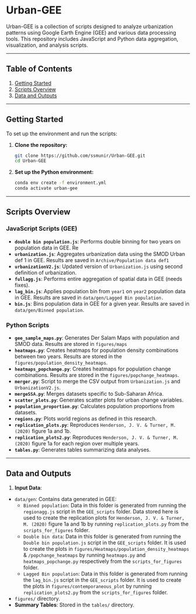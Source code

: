 # Urban-GEE

Urban-GEE is a collection of scripts designed to analyze urbanization patterns using Google Earth Engine (GEE) and various data processing tools. This repository includes JavaScript and Python data aggregation, visualization, and analysis scripts.

---
## Table of Contents
1. [Getting Started](#getting-started)
2. [Scripts Overview](#scripts-overview)
3. [Data and Outputs](#data-and-outputs)
---

## Getting Started

To set up the environment and run the scripts:

1. **Clone the repository:**
   ```bash
   git clone https://github.com/ssmunir/Urban-GEE.git
   cd Urban-GEE
   ```

2. **Set up the Python environment:**
   ```bash
   conda env create -f environment.yml
   conda activate urban-gee
   ```

---

## Scripts Overview

### JavaScript Scripts (GEE)
- **`double bin population.js`**: Performs double binning for two years on population data in GEE. Re
- **`urbanization.js`**: Aggregates urbanization data using the SMOD Urban def 1 in GEE. Results are saved in `Archive/Population data def1`
- **`urbanizationV2.js`**: Updated version of `Urbanization.js` using second definition of urbanization.
- **`fullagg.js`**: Performs entire aggregation of spatial data in GEE (needs fixes).
- **`lag_bin.js`**: Applies population bin from `year1` on `year2` population data in GEE. Results are saved in `data/gen/Lagged Bin population.`
- **`bin.js`**: Bins population data in GEE for a given year. Results are saved in `data/gen/Binned population`.

### Python Scripts
- **`gee_sample_maps.py`**: Generates Der Salam Maps with population and SMOD data. Results are stored in `figures/maps`
- **`heatmaps.py`**: Creates heatmaps for population density combinations between two years. Results are stored in the `figures/population_density_heatmaps`.
- **`heatmaps_popchange.py`**: Creates heatmaps for population change combinations. Results are stored in the `figures/popchange_heatmaps`.
- **`merger.py`**: Script to merge the CSV output from `Urbanization.js` and `UrbanizationV2.js`. 
- **`mergeSSA.py`**: Merges datasets specific to Sub-Saharan Africa.
- **`scatter_plots.py`**: Generates scatter plots for urban change variables.
- **`population_proportion.py`**: Calculates population proportions from datasets.
- **`regions.py`**: Plots world regions as defined in this research.
- **`replication_plots.py`**: Reproduces ` Henderson, J. V. & Turner, M. (2020) ` figure 1a and 1b.
- **`replication_plots2.py`**: Reproduces ` Henderson, J. V. & Turner, M. (2020) ` figure 1a for each region over multiple years.
- **`tables.py`**: Generates tables summarizing data analyses.

---

## Data and Outputs

1. **Input Data**:
  - `data/gen`: Contains data generated in GEE:
       - `Binned population`: Data in this folder is generated from running the `regionagg.js` script in the `GEE_scripts`             folder. Data stored here is used to create the replication plots for ` Henderson, J. V. & Turner, M. (2020) `                figure 1a and 1b by running `replication_plots.py` from the `scripts_for_figures` folder.
       - `Double bin data`: Data in this folder is generated from running the `Double bin population.js` script in the `GEE_scripts` folder. It is used to create the plots in `figures/Heatmaps/population_density_heatmaps` & `/popchange_heatmaps` by running `heatmaps.py` and `heatmaps_popchange.py` respectively from the `scripts_for_figures` folder.
       - `Lagged Bin population`: Data in this folder is generated from running the `lag_bin.js` script in the `GEE_scripts` folder. It is used to create the plots in `figures/contemporaneous_plot` by running `replication_plots2.py` from the `scripts_for_figures` folder.
   - `figures/` directory.
- **Summary Tables**: Stored in the `tables/` directory.

